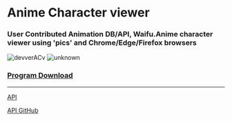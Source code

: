 # Anime Character viewer
### User Contributed Animation DB/API, Waifu.Anime character viewer using 'pics' and Chrome/Edge/Firefox browsers

![devverACv](https://user-images.githubusercontent.com/50266731/124455856-00675580-ddc5-11eb-85a1-4ba70c79cd80.png)
![unknown](https://user-images.githubusercontent.com/50266731/158723146-3da88f8e-ecc9-477c-a286-b8d6c003025d.png)

### [Program Download](https://github.com/HeadFirst-Program/Anime-character-viewer/releases)

------

[API](https://waifu.pics/docs)

[API GitHub](https://github.com/Waifu-pics/waifu-api)
